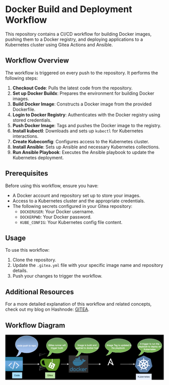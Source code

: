 # Docker Build and Deployment Workflow

This repository contains a CI/CD workflow for building Docker images, pushing them to a Docker registry, and deploying applications to a Kubernetes cluster using Gitea Actions and Ansible.

## Workflow Overview

The workflow is triggered on every push to the repository. It performs the following steps:

1. **Checkout Code**: Pulls the latest code from the repository.
2. **Set up Docker Buildx**: Prepares the environment for building Docker images.
3. **Build Docker Image**: Constructs a Docker image from the provided Dockerfile.
4. **Login to Docker Registry**: Authenticates with the Docker registry using stored credentials.
5. **Push Docker Image**: Tags and pushes the Docker image to the registry.
6. **Install kubectl**: Downloads and sets up `kubectl` for Kubernetes interactions.
7. **Create Kubeconfig**: Configures access to the Kubernetes cluster.
8. **Install Ansible**: Sets up Ansible and necessary Kubernetes collections.
9. **Run Ansible Playbook**: Executes the Ansible playbook to update the Kubernetes deployment.

## Prerequisites

Before using this workflow, ensure you have:

- A Docker account and repository set up to store your images.
- Access to a Kubernetes cluster and the appropriate credentials.
- The following secrets configured in your Gitea repository:
  - `DOCKERUSER`: Your Docker username.
  - `DOCKERPWD`: Your Docker password.
  - `KUBE_CONFIG`: Your Kubernetes config file content.

## Usage

To use this workflow:

1. Clone the repository.
2. Update the `.gitea.yml` file with your specific image name and repository details.
3. Push your changes to trigger the workflow.

## Additional Resources

For a more detailed explanation of this workflow and related concepts, check out my blog on Hashnode: [GITEA](https://invisible.hashnode.dev/how-to-build-a-cicd-pipeline-using-gitea-docker-ansible-and-kubernetes).

## Workflow Diagram

![Workflow Diagram](./gitea-cicd.drawio.svg)
